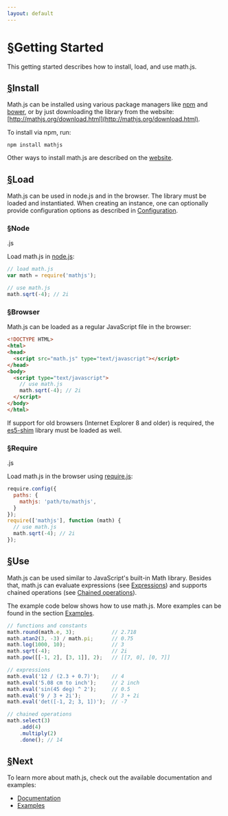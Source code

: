 ```yaml
---
layout: default
---
```


<h1 id="getting-started"><a href="#getting-started">&sect;</a>Getting Started</h1>

This getting started describes how to install, load, and use math.js.


<h2 id="install"><a href="#install">&sect;</a>Install</h2>

Math.js can be installed using various package managers like [npm](https://npmjs.org/) and [bower](http://twitter.github.io/bower/), or by just downloading the library from the website: [http://mathjs.org/download.html](http://mathjs.org/download.html).

To install via npm, run:

    npm install mathjs

Other ways to install math.js are described on the [website](http://mathjs.org/download.html).


<h2 id="load"><a href="#load">&sect;</a>Load</h2>

Math.js can be used in node.js and in the browser. The library must be loaded
and instantiated. When creating an instance, one can optionally provide
configuration options as described in
[Configuration](configuration.html).

<h3 id="node"><a href="#node">&sect;</a>Node</h3>.js

Load math.js in [node.js](http://nodejs.org/):

```js
// load math.js
var math = require('mathjs');

// use math.js
math.sqrt(-4); // 2i
```


<h3 id="browser"><a href="#browser">&sect;</a>Browser</h3>

Math.js can be loaded as a regular JavaScript file in the browser:

```html
<!DOCTYPE HTML>
<html>
<head>
  <script src="math.js" type="text/javascript"></script>
</head>
<body>
  <script type="text/javascript">
    // use math.js
    math.sqrt(-4); // 2i
  </script>
</body>
</html>
```

If support for old browsers (Internet Explorer 8 and older) is required,
the [es5-shim](https://github.com/kriskowal/es5-shim) library must be loaded
as well.


<h3 id="require"><a href="#require">&sect;</a>Require</h3>.js

Load math.js in the browser using [require.js](http://requirejs.org/):

```js
require.config({
  paths: {
    mathjs: 'path/to/mathjs',
  }
});
require(['mathjs'], function (math) {
  // use math.js
  math.sqrt(-4); // 2i
});
```

<h2 id="use"><a href="#use">&sect;</a>Use</h2>

Math.js can be used similar to JavaScript's built-in Math library. Besides that,
math.js can evaluate expressions (see [Expressions](expressions.html)) and supports
chained operations (see [Chained operations](chained_operations.html)).

The example code below shows how to use math.js. More examples can be found in the
section [Examples](http://mathjs.org/examples/index.html).

```js
// functions and constants
math.round(math.e, 3);            // 2.718
math.atan2(3, -3) / math.pi;      // 0.75
math.log(1000, 10);               // 3
math.sqrt(-4);                    // 2i
math.pow([[-1, 2], [3, 1]], 2);   // [[7, 0], [0, 7]]

// expressions
math.eval('12 / (2.3 + 0.7)');    // 4
math.eval('5.08 cm to inch');     // 2 inch
math.eval('sin(45 deg) ^ 2');     // 0.5
math.eval('9 / 3 + 2i');          // 3 + 2i
math.eval('det([-1, 2; 3, 1])');  // -7

// chained operations
math.select(3)
    .add(4)
    .multiply(2)
    .done(); // 14
```

<h2 id="next"><a href="#next">&sect;</a>Next</h2>

To learn more about math.js, check out the available documentation and examples:

- [Documentation](index.html)
- [Examples](http://mathjs.org/examples/index.html)
